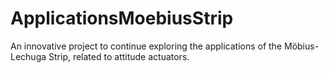 # ApplicationsMoebiusStrip
An innovative project to continue exploring the applications of the Möbius-Lechuga Strip, related to attitude actuators. 
